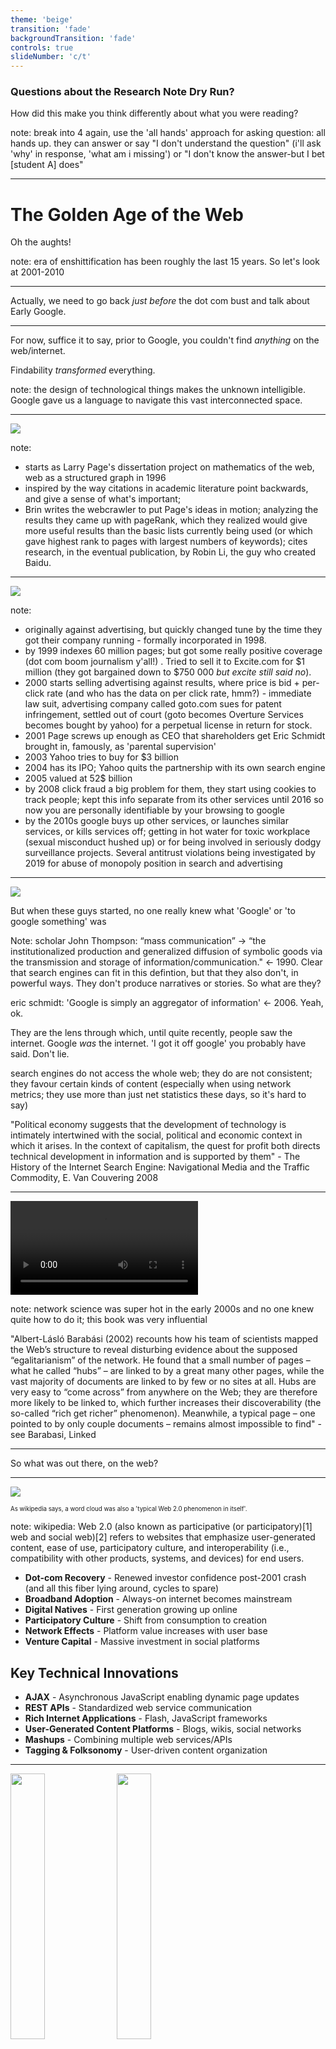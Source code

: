 ```yaml
---
theme: 'beige'
transition: 'fade'
backgroundTransition: 'fade'
controls: true
slideNumber: 'c/t'
---
```


<div align="left">

### Questions about the Research Note Dry Run?

How did this make you think differently about what you were reading?

</div>

note:
break into 4 again, use the 'all hands' approach for asking question: all hands up. they can answer or say "I don't understand the question" (i'll ask 'why' in response, 'what am i missing') or "I don't know the answer-but I bet [student A] does"

---

# The Golden Age of the Web

Oh the aughts!

note:
era of enshittification has been roughly the last 15 years. So let's look at 2001-2010

---

Actually, we need to go back *just before* the dot com bust and talk about Early Google.

---

<div align="left">

For now, suffice it to say, prior to Google, you couldn't find *anything* on the web/internet.

Findability *transformed* everything.

</div>

note:
the design of technological things makes the unknown intelligible. Google gave us a language to navigate this vast interconnected space.

---

![](images/early-google.png)

note:

- starts as Larry Page's dissertation project on mathematics of the web, web as a structured graph in 1996
- inspired by the way citations in academic literature point backwards, and give a sense of what's important;
- Brin writes the webcrawler to put Page's ideas in motion; analyzing the results they came up with pageRank, which they realized would give more useful results than the basic lists currently being used (or which gave highest rank to pages with largest numbers of keywords); cites research, in the eventual publication, by Robin Li, the guy who created Baidu.

---

![](images/pageandbrin.png)

note:
- originally against advertising, but quickly changed tune by the time they got their company running - formally incorporated in 1998.
- by 1999 indexes 60 million pages; but got some really positive coverage (dot com boom journalism y'all!) . Tried to sell it to Excite.com for $1 million (they got bargained down to $750 000 _but excite still said no_).
- 2000 starts selling advertising against results, where price is bid + per-click rate (and who has the data on per click rate, hmm?) - immediate law suit, advertising company called goto.com sues for patent infringement, settled out of court (goto becomes Overture Services becomes bought by yahoo) for a perpetual license in return for stock.
- 2001 Page screws up enough as CEO that shareholders get Eric Schmidt brought in, famously, as 'parental supervision'
- 2003 Yahoo tries to buy for $3 billion
- 2004 has its IPO; Yahoo quits the partnership with its own search engine
- 2005 valued at 52$ billion
- by 2008 click fraud a big problem for them, they start using cookies to track people; kept this info separate from its other services until 2016 so now you are personally identifiable by your browsing to google
- by the 2010s google buys up other services, or launches similar services, or kills services off; getting in hot water for toxic workplace (sexual misconduct hushed up) or for being involved in seriously dodgy surveillance projects. Several antitrust violations being investigated by 2019 for abuse of monopoly position in search and advertising

---

![](images/newsweek-cover.png)

<div align="left">
But when these guys started, no one really knew what 'Google' or 'to google something' was

</div>

Note:
scholar John Thompson: “mass communication” -> “the institutionalized production and generalized diffusion of symbolic goods via the  transmission and storage of information/communication." <- 1990. Clear that search engines can fit in this defintion, but that they also don't, in powerful ways. They don't produce narratives or stories. So what are they?

eric schmidt: 'Google is simply an aggregator of information' <- 2006. Yeah, ok.

They are the lens through which, until quite recently, people saw the internet. Google _was_ the internet. 'I got it off google' you probably have said. Don't lie.

search engines do not access the whole web; they do are not consistent; they favour certain kinds of content (especially when using network metrics; they use more than just net statistics these days, so it's hard to say)

"Political  economy suggests that the development of technology is intimately intertwined with the social, political and economic context in which it arises. In the context of capitalism, the quest for profit both directs technical development in information and is supported by them" - The History of the Internet Search Engine:  Navigational Media and the Traffic Commodity, E. Van Couvering 2008

---

<video src="images/pref-attachment.mp4"></video>

note:
network science was super hot in the early 2000s and no one knew quite how to do it; this book was very influential

"Albert-Lásló Barabási (2002) recounts how his team of scientists mapped the Web’s structure to reveal disturbing evidence about the supposed “egalitarianism” of the network. He found that a small number of pages – what he called  “hubs” – are linked to by a great many other pages, while the vast majority of documents are linked to by few or no sites at all. Hubs are very easy to “come across” from anywhere on the Web; they are therefore more likely to be linked to, which further increases their discoverability (the so-called “rich get richer” phenomenon). Meanwhile, a typical page – one pointed to by only couple documents – remains almost impossible to find" - see Barabasi, Linked

---

So what was out there, on the web? 

---

![](images/web20.png)

<small><small>As wikipedia says, a word cloud was also a 'typical Web 2.0 phenomenon in itself'.</small></small>

note:
wikipedia: Web 2.0 (also known as participative (or participatory)[1] web and social web)[2] refers to websites that emphasize user-generated content, ease of use, participatory culture, and interoperability (i.e., compatibility with other products, systems, and devices) for end users. 

- **Dot-com Recovery** - Renewed investor confidence post-2001 crash (and all this fiber lying around, cycles to spare)
- **Broadband Adoption** - Always-on internet becomes mainstream
- **Digital Natives** - First generation growing up online
- **Participatory Culture** - Shift from consumption to creation
- **Network Effects** - Platform value increases with user base
- **Venture Capital** - Massive investment in social platforms

## Key Technical Innovations
- **AJAX** - Asynchronous JavaScript enabling dynamic page updates
- **REST APIs** - Standardized web service communication
- **Rich Internet Applications** - Flash, JavaScript frameworks
- **User-Generated Content Platforms** - Blogs, wikis, social networks
- **Mashups** - Combining multiple web services/APIs
- **Tagging & Folksonomy** - User-driven content organization

---


<img src="images/facebook2004.png" width=33% >
<img src="images/facebook2006.png" width=33%>
<img src="images/twitter-2006.png" width=33%>



note:
Facebook launches in 2004 as TheFacebook, initially you had to have an academic student email to join
MySpace - Aug 2003
Twitter - March 2006
Youtube - February 2005
Wikipedia - 2001

---

![](images/WebCrawler.jpg)

note:
+ early google depends on webcrawlers to travel the links on a webpage; in those days also used to use other signals to ascertain whether or not a site was valuable, but key was PageRank - the weighted count of links pointing to it, and if some of those links came from high pagerank documents those ones would be counted even higher. ie, a popularity contest. Can also think of it as the probability that a random 'surfer' (think about metaphors!!!) would come across a given document. Thus a handful of popular hub websites, and millions of low value sites -> https://en.wikipedia.org/wiki/List_of_most_visited_websites

+ early writing about google framed this process as a kind of democracy. making a hyperlink was a kind of vote, thus google = democracy. But in a real democracy, you don't have the tyranny of the majority. Many argued that pagerank didn't surface material but rather replicated existing biases. vicious circle:"The problem is this: a well-linked page appears prominently on search engines  like Google; this page therefore enjoys greater traffic; and, as users become even   more aware of the site, they link to it on their own pages, increasing the document’s PageRank and visibility even further."
+ advertising - this is huge poison though for that original goal of 'organizing all the world's data' because mixed motivations. Google wants people to stay on their site, click on the advertising, but to do that, the promise is to move you quickly off the site towards your goal. Can't serve both

---

<div align="left">

_We expect that advertising funded search engines will be inherently biased towards the advertisers and away from the needs of the consumers. ... Since it is very difficult even for experts to evaluate search engines, search engine bias is particularly insidious ... [and] less blatant bias are likely to be tolerated by the market. (Brin and Page 1998: 17–18)_
</div>


note:
they wrote that in the era when page banners were the dominant advertising; but research showed that a) people would click away before the banners could even load and b) they learned to not actually see them.

solution was paid placement, putting links within the search results. Google used to make it very clear where the results were 'organic' vs paid - G and other engines took fees to enhance placement - but now it puts the paid ones right in the most valuable real estate. In 'old' media, the advertisements looked and acted differently than the actual 'content'. Here, not so much.

google runs auctions to generate income on keywords. The data they have about which words are popular and hence more valuable is all proprietary, of course.

---

<div align="left">

![](images/Algorithms-of-Oppression-Twitter-cover-200x300.jpg)![](images/1521726753660.jpg)

_As users engage with technologies like search engines, they dynamically co-construct content with the technology itself' - Safiya Noble. [Google Search: Hyper-visibility as a Means of Rendering Black Women and Girls Invisible](https://www.invisibleculturejournal.com/pub/google-search-hypervisibility/release/1)_ 

</div>

note:

- but people tend to believe technology is neutral
- google had a snappy slogan 'don't be evil'
- structurally, and algorithmically it pushes towards the status quo
- ...results in a tendency for people to accept what they find as 'truth'.

- Safiya Noble studied google from a perspective based in black intersectional feminism, the way different identities intersect particularly online. 
- She demonstrated that the basic design of what I've described here today, reinforces and supercharges existing prejudices and currents, privileging whiteness. Famously, she searched 'white girls' versus 'black girls', finding nothing but heavily racialized pornography for the latter (and before you ask, yes, she knew how to conduct research online appropriately, taking all necessary precautions to get valid results). 
- In 2011, she writes, 'search results also vary depending on whether filters to screen out pornography are enabled on computers. Information that surfaces to the top of the search pile is not exactly the same for every user in every location, and a variety of commercial advertising, political, social, and economic decisions are linked to the way search results are coded and displayed. At the same time, results are generally quite similar, and complete search personalization—customized to very specific identities, wants and desires—had yet to be developed in 2011. Personal-identity personalization has less impact on a variation in results than generally believed by the public' 

---

<img src="images/googlefiresmitchell.png" class="r-stretch">

note:
in 2007, a company called metaweb launched a project called 'freebase'. it was an open database that expressed data not in relational data, but as a graph: turing born_in england. These are called 'triples'. Expressing information this way is extremely powerful because you don't necessarily need to have a complete schema before hand; and each part of the statement can actually be an address on the web, so you'd have authoritative sources for every kind of statement. Then, instead of keyword searches, you could use the power of network analysis to traverse the graph to surface answers. It allowed user submitted wiki type contributions, and it was an important part of the sort of 'web 2.0' user-generated content sites (all that crowdsourcing). 
It was purchased by Google in 2010. Google incorporates it with things that Google knows. Google announces the knowledge graph in 2012; to begin with, all those little info boxes that pop up when you do a google search with instant answers? Those were powered by the knowledge graph - and often drew on Wikipedia's materials *without attribution.* This had the effect of reducing people's use of wikipedia, which affects its fundraising and the participation of new users. It also drew information from sites that otherwise ranked highly in search, which could be totally gamed.

So why am i telling you this? This - and other sources - becomes the foundation for all of the data being used to train chatbots and large language models. If you have enough data about the same thing but int different languages, you can drop it through a neural network for instance and the network will learn how to transfrom from language 1 to language 2. Other things become feasible. But all of this data, all of this information - scooped up without attribution or recompense.

Google is sensitive about all this. Fired Timnit Gebru https://www.wired.com/story/behind-paper-led-google-researchers-firing/ and Margaret Mitchell for writing a paper pointing out the vast energy implications of this technology, and the ways it can recreate biases, and arguing that google (and other companies) need to better document where training info is coming from. Google fired them. Indeed, microsoft and other companies have all fired their ethics teams in order to roll out these kinds of ai technologies into all sorts of applications without the bother of having someone say, 'should you really do this'?


---

cw: suicide

---

<div align="left">
<img src="images/rs-19823-20130213-aaron-swartz-624x420-1360787689.png" class="r-stretch" width=25%>

<small><small>Aaron Swartz, 1986-2013. credit: Sage Ross/Creative Commons Attribution-ShareAlike 2.0</small></small>

<ul>
<li class="fragment">helped invent RSS *when he was 14* </li>
<li class="fragment">helped set up Creative Commons *when he was 15* </li>
<li class="fragment">developed Markdown </li>
<li class="fragment">one of the developers of Reddit </li>
<li class="fragment">founder of Demand Progress</li>
</ul>
</div>

note:

as founder of demand progress, very active campaigning against bills that sought to expand copyright in ways that would criminalize the ways people treat their own digital data (music, videos especially); promoted net neutrality, the idea that all traffic should be carried regardless of origin or purpose; fought against stop online piracy act which , given the way it was designed, would've made it v. easy for gov't to shut down websites accused of copyright violations. 

in 2008 he downloaded 2.7 million federal court documents (previously, you had to pay for access to this material). FBI investigated, ultimately decided not to prosecute because the documents were actually public in the first pace. But a whole bunch of lawyers and judges got in shit because they hadn't handled confidentiality properly in many court documents in the first place.

in 2011, believing that research **already paid for by the public** should be free, he set up a laptop in a closet at MIT and started downloading academic articles from JSTOR which he then intended to release. 

---

<div align="left">

_...the situation Aaron found himself in highlights the injustice of U.S. computer crime laws, and particularly their punishment regimes. Aaron's act was undoubtedly political activism, and taking such an act in the physical world would, at most, have a meant he faced light penalties akin to trespassing as part of a political protest. Because he used a computer, he instead faced long-term incarceration_. [EFF](https://www.eff.org/deeplinks/2013/01/farewell-aaron-swartz)


</div>

note:
- Prosecutors charged him with 2 counts of wire fraud and 11 violations of the Computer Fraud and Abuse Act - 
- 1$ million in fines, 35 years in prison, asset forfeiture. Was offered a plea bargain, for 6 months, but he'd have to plead guilty. He made a counter offer; prosecution rejected it. 
- two days later he took his own life. the prosecutors dropped all charges after his death.
- despite MITs public support for open access culture, they never supported Swartz (consider also how often early computer folks just downloaded crap from each other's mainframes)
- after his death, jstor announced they'd make 'more than 4.5 million articles' available for free

---

![](/images/wargames.png)

I might ask you to watch this. You should watch this. [available free through our library](https://ocul-crl.primo.exlibrisgroup.com/permalink/01OCUL_CRL/hgdufh/alma993852416205151)

note:
the law that Swartz prosecuted under started life in part as a response to a panic provoked by the response to WarGames, the 1983 classic starring Matthew Broderick and Ally Scheedy.


---

<div align="left">
So what have we got here? 

<ul>
<li class="fragment">Social Media Dominance by a few</li>
<li class="fragment">Creator Economy (kinda)</li>
<li class="fragment">Data as Currency</li>
<li class="fragment">Filter Bubbles</li>
<li class="fragment">Platform Erosion</li>
<li class="fragment">Privacy Erosion</li>
</ul>

</div>

note:
- **Social Media Dominance** - Facebook, Twitter, YouTube reshape communication
- **Creator Economy** - New forms of work and monetization
- **Data as Currency** - Personal information becomes valuable asset
- **Filter Bubbles** - Algorithmic content curation creates echo chambers
- **Platform Monopolies** - Winner-take-all network effects
- **Privacy Erosion** - Surveillance capitalism business models emerge

---

What set the stage for all that? 

# The Dot Com Bubble Bursts

...next week, in HIST1900a.

---

<div align="left">

Next day: your first precis note.

1. Bring your hilroy exercise book
2. You'll be writing a precis note, using one or the other template 
3. Based on a choice from the readings so far.
